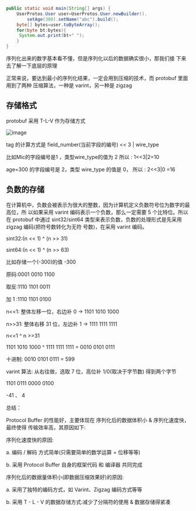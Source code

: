 
```java
public static void main(String[] args) {
    UserProtos.User user=UserProtos.User.newBuilder().
        setAge(300).setName("abc").build();
    byte[] bytes=user.toByteArray();
    for(byte bt:bytes){
     System.out.print(bt+" ");
    }
}

```
序列化出来的数字基本看不懂，但是序列化以后的数据确实很小，那我们接 下来去了解一下底层的原理


正常来说，要达到最小的序列化结果，一定会用到压缩的技术，而 protobuf 里面用到了两种 压缩算法，一种是 varint，另一种是 zigzag



## 存储格式

protobuf 采用 T-L-V 作为存储方式

![image](http://java-run-blog.oss-cn-zhangjiakou.aliyuncs.com/1e2ce0047e5c408280b2b1545af67525.png
)

tag 的计算方式是 field_number(当前字段的编号) << 3 | wire_type 

比如Mic的字段编号是1 ，类型wire_type的值为 2 所以 : 1<<3|2=10 

age=300 的字段编号是 2，类型 wire_type 的值是 0， 所以 : 2<<3|0 =16


## 负数的存储

在计算机中，负数会被表示为很大的整数，因为计算机定义负数符号位为数字的最高位，所 以如果采用 varint 编码表示一个负数，那么一定需要 5 个比特位。所以在 protobuf 中通过 sint32/sint64 类型来表示负数，负数的处理形式是先采用 zigzag 编码(把符号数转化为无符 号数)，在采用 varint 编码。

sint32:(n << 1) ^ (n >> 31) 

sint64:(n << 1) ^ (n >> 63) 

比如存储一个(-300)的值 -300


原码:0001 0010 1100

取反:1110 1101 0011

加 1 :1110 1101 0100

n<<1: 整体左移一位，右边补 0 -> 1101 1010 1000 

n>>31: 整体右移 31 位，左边补 1 -> 1111 1111 1111 

n<<1 ^ n >>31

1101 1010 1000 ^ 1111 1111 1111 = 0010 0101 0111

十进制: 0010 0101 0111 = 599

varint 算法: 从右往做，选取 7 位，高位补 1/0(取决于字节数) 得到两个字节

1101 0111 0000 0100

-41 、 4

总结：

Protocol Buffer 的性能好，主要体现在 序列化后的数据体积小 & 序列化速度快，最终使得 传输效率高，其原因如下:

序列化速度快的原因:

a. 编码 / 解码 方式简单(只需要简单的数学运算 = 位移等等)

b. 采用 Protocol Buffer 自身的框架代码 和 编译器 共同完成
 
序列化后的数据量体积小(即数据压缩效果好)的原因:

a. 采用了独特的编码方式，如 Varint、Zigzag 编码方式等等

b. 采用 T - L - V 的数据存储方式:减少了分隔符的使用 & 数据存储得紧凑